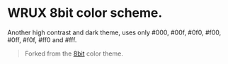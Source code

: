 # WRUX 8bit color scheme.

Another high contrast and dark theme, uses only #000, #00f, #0f0, #f00, #0ff, #f0f, #ff0 and #fff.

> Forked from the [8bit](https://marketplace.visualstudio.com/items?itemName=handsomeone.8bit) color theme.
